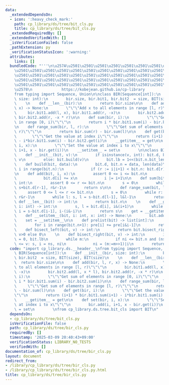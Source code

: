 ```yaml
---
data:
  _extendedDependsOn:
  - icon: ':heavy_check_mark:'
    path: cp_library/ds/tree/bit_cls.py
    title: cp_library/ds/tree/bit_cls.py
  _extendedRequiredBy: []
  _extendedVerifiedWith: []
  _isVerificationFailed: false
  _pathExtension: py
  _verificationStatusIcon: ':warning:'
  attributes:
    links: []
  bundledCode: "'''\n\u257A\u2501\u2501\u2501\u2501\u2501\u2501\u2501\u2501\u2501\u2501\
    \u2501\u2501\u2501\u2501\u2501\u2501\u2501\u2501\u2501\u2501\u2501\u2501\u2501\
    \u2501\u2501\u2501\u2501\u2501\u2501\u2501\u2501\u2501\u2501\u2501\u2501\u2501\
    \u2501\u2501\u2501\u2501\u2501\u2501\u2501\u2501\u2501\u2501\u2501\u2501\u2501\
    \u2501\u2501\u2501\u2501\u2501\u2501\u2501\u2501\u2501\u2501\u2501\u2501\u2501\
    \u2578\n             https://kobejean.github.io/cp-library               \n'''\n\
    from typing import Sequence, Union\n\nclass BIR(Sequence[int]):\n    def __init__(bir,\
    \ size: int):\n        bir.size, bir.bit1, bir.bit2  = size, BIT(size), BIT(size)\n\
    \    \n    def __len__(bir):\n        return bir.size\n\n    def add(bir, l, r,\
    \ x) -> None:\n        \"\"\"Add x to all elements in range [l, r)\"\"\"\n   \
    \     bir.bit1.add(l, x), bir.bit1.add(r, -x)\n        bir.bit2.add(l, x * l),\
    \ bir.bit2.add(r, -x * r)\n\n    def sum(bir, i):\n        \"\"\"Get sum of elements\
    \ in range [0, i)\"\"\"\n        return i * bir.bit1.sum(i) - bir.bit2.sum(i)\n\
    \n    def range_sum(bir, l, r):\n        \"\"\"Get sum of elements in range [l,\
    \ r)\"\"\"\n        return bir.sum(r) - bir.sum(l)\n\n    def get(bir, i):\n \
    \       \"\"\"Get the value at index i\"\"\"\n        return (i+1) * bir.bit1.sum(i+1)\
    \ - i*bir.bit1.sum(i) - bir.bit2.get(i)\n    __getitem__ = get\n\n    def set(bir,\
    \ i, x):\n        \"\"\"Set the value at index i to x\"\"\"\n        bir.add(i,\
    \ i+1, x - bir.get(i))\n    __setitem__ = set\n        \n\nclass BIT(Sequence[int]):\n\
    \    def __init__(bit, v):\n        if isinstance(v, int): bit.d, bit.n = [0]*v,\
    \ v\n        else: bit.build(v)\n        bit.lb = 1<<(bit.n.bit_length()-1)\n\n\
    \    def build(bit, data):\n        bit.d, bit.n = data, len(data)\n        for\
    \ i in range(bit.n):\n            if (r := i|i+1) < bit.n: bit.d[r] += bit.d[i]\n\
    \n    def add(bit, i, x):\n        assert 0 <= i <= bit.n\n        while i < bit.n:\n\
    \            bit.d[i] += x\n            i |= i+1\n\n    def sum(bit, r: int) ->\
    \ int:\n        assert 0 <= r <= bit.n\n        s = 0\n        while r: s, r =\
    \ s+bit.d[r-1], r&r-1\n        return s\n\n    def range_sum(bit, l, r):\n   \
    \     assert 0 <= l <= r <= bit.n\n        s = 0\n        while r: s, r = s+bit.d[r-1],\
    \ r&r-1\n        while l: s, l = s-bit.d[l-1], l&l-1\n        return s\n\n   \
    \ def __len__(bit) -> int:\n        return bit.n\n    \n    def __getitem__(bit,\
    \ i: int) -> int:\n        s, l = bit.d[i], i&(i+1)\n        while l != i: s,\
    \ i = s-bit.d[i-1], i-(i&-i)\n        return s\n    get = __getitem__\n    \n\
    \    def __setitem__(bit, i: int, x: int) -> None:\n        bit.add(i, x-bit[i])\n\
    \    set = __setitem__\n\n    def prelist(bit) -> list[int]:\n        pre = [0]+bit.d\n\
    \        for i in range(bit.n+1): pre[i] += pre[i&i-1]\n        return pre\n\n\
    \    def bisect_left(bit, v) -> int:\n        return bit.bisect_right(v-1) if\
    \ v>0 else 0\n    \n    def bisect_right(bit, v) -> int:\n        i, ni = s, m\
    \ = 0, bit.lb\n        while m:\n            if ni <= bit.n and (ns:=s+bit.d[ni-1])\
    \ <= v: s, i = ns, ni\n            ni = (m:=m>>1)|i\n        return i\n"
  code: "import cp_library.ds.__header__\nfrom typing import Sequence, Union\n\nclass\
    \ BIR(Sequence[int]):\n    def __init__(bir, size: int):\n        bir.size, bir.bit1,\
    \ bir.bit2  = size, BIT(size), BIT(size)\n    \n    def __len__(bir):\n      \
    \  return bir.size\n\n    def add(bir, l, r, x) -> None:\n        \"\"\"Add x\
    \ to all elements in range [l, r)\"\"\"\n        bir.bit1.add(l, x), bir.bit1.add(r,\
    \ -x)\n        bir.bit2.add(l, x * l), bir.bit2.add(r, -x * r)\n\n    def sum(bir,\
    \ i):\n        \"\"\"Get sum of elements in range [0, i)\"\"\"\n        return\
    \ i * bir.bit1.sum(i) - bir.bit2.sum(i)\n\n    def range_sum(bir, l, r):\n   \
    \     \"\"\"Get sum of elements in range [l, r)\"\"\"\n        return bir.sum(r)\
    \ - bir.sum(l)\n\n    def get(bir, i):\n        \"\"\"Get the value at index i\"\
    \"\"\n        return (i+1) * bir.bit1.sum(i+1) - i*bir.bit1.sum(i) - bir.bit2.get(i)\n\
    \    __getitem__ = get\n\n    def set(bir, i, x):\n        \"\"\"Set the value\
    \ at index i to x\"\"\"\n        bir.add(i, i+1, x - bir.get(i))\n    __setitem__\
    \ = set\n        \nfrom cp_library.ds.tree.bit_cls import BIT\n"
  dependsOn:
  - cp_library/ds/tree/bit_cls.py
  isVerificationFile: false
  path: cp_library/ds/tree/bir_cls.py
  requiredBy: []
  timestamp: '2025-03-09 20:40:43+09:00'
  verificationStatus: LIBRARY_NO_TESTS
  verifiedWith: []
documentation_of: cp_library/ds/tree/bir_cls.py
layout: document
redirect_from:
- /library/cp_library/ds/tree/bir_cls.py
- /library/cp_library/ds/tree/bir_cls.py.html
title: cp_library/ds/tree/bir_cls.py
---
```

